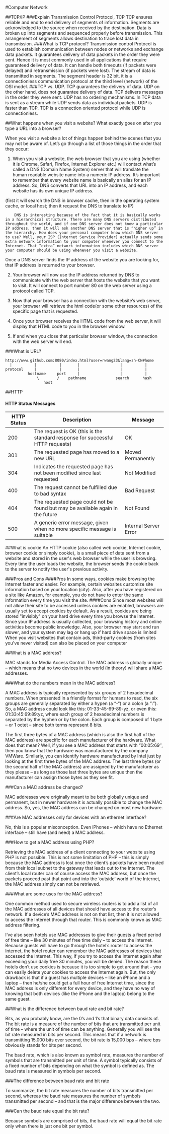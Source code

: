 #Computer Network

##TCP/IP
###Explain Transmission Control Protocol, TCP
TCP ensures reliable and end to end delivery of segments of information. Segments are acknowledged to the source when received by the destination. Data is broken up into segments and sequenced properly before transmission. This arrangement of segments allows destination to trace lost data in transmission.
###What is TCP protocol?
Transmission control Protocol is used to establish communication between nodes or networks and exchange data packets. It guarantees delivery of data packets in the order they were sent. Hence it is most commonly used in all applications that require guaranteed delivery of data. It can handle both timeouts (if packets were delayed) and retransmission (if packets were lost). The stream of data is transmitted in segments. The segment header is 32 bit. it is a connectionless communication protocol at the third level (network) of the OSI model.
###TCP vs. UDP.
TCP guarantees the delivery of data. UDP on the other hand, does not guarantee delivery of data. TCP delivers messages in the order they were sent. UDP has no ordering mechanisms. In TCP data is sent as a stream while UDP sends data as individual packets. UDP is faster than TCP. TCP is a connection oriented protocol while UDP is connectionless.

##What happens when you visit a website? What exactly goes on after you type a URL into a browser?

When you visit a website a lot of things happen behind the scenes that you may not be aware of. Let’s go through a list of those things in the order that they occur:

1.	When you visit a website, the web browser that you are using (whether it is Chrome, Safari, Firefox, Internet Explorer etc.) will contact what’s called a DNS (Domain Name System) server that will translate the human readable website name into a numeric IP address. It’s important to remember that every website name is basically an alias for an IP address. So, DNS converts that URL into an IP address, and each website has its own unique IP address.

(first it will search the DNS in browser cache, then in the operating system cache, or local host;
then it request the DNS to translate to IP)

```
	DNS is interesting because of the fact that it is basically works in a hierarchical structure. There are many DNS servers distributed throughout the world, and if one DNS server does not know a particular IP address, then it will ask another DNS server that is “higher up” in the hierarchy. How does your personal computer know which DNS server to use? Well, your ISP (Internet Service Provider) actually sends some extra network information to your computer whenever you connect to the Internet. That “extra” network information includes which DNS server your computer should be using whenever you visit a website.
```

Once a DNS server finds the IP address of the website you are looking for, that IP address is returned to your browser.

2. Your browser will now use the IP address returned by DNS to communicate with the web server that hosts the website that you want to visit. It will connect to port number 80 on the web server using a protocol called TCP.

3. Now that your browser has a connection with the website’s web server, your browser will retrieve the html code(or some other resources) of the specific page that is requested.

4. Once your browser receives the HTML code from the web server, it will display that HTML code to you in the browser window.

5. If and when you close that particular browser window, the connection with the web server will end.

###What is URL?

	http://www.github.com:8080/index.html?user=rwang23&lang=zh-CN#home
	  |          |          |       |                  |          |
	protocol     |          |       |                  |          |
	          hostname     port     |                  |          |
	              \        /    pathname             search      hash
	                 host
##HTTP
#### HTTP Status Messages

|HTTP Status|Description|Message|
|------|----|--------|
|200|The request is OK (this is the standard response for successful HTTP requests)|OK|
|301|The requested page has moved to a new URL | Moved Permanently|
|304|Indicates the requested page has not been modified since last requested|Not Modified|
|400|The request cannot be fulfilled due to bad syntax|Bad Request|
|404|The requested page could not be found but may be available again in the future|Not Found|
|500|A generic error message, given when no more specific message is suitable|Internal Server Error|

##What is cookie
An HTTP cookie (also called web cookie, Internet cookie, browser cookie or simply cookie), is a small piece of data sent from a website and stored in the user's web browser while the user is browsing. Every time the user loads the website, the browser sends the cookie back to the server to notify the user's previous activity.

###Pros and Cons
####Pros
In some ways, cookies make browsing the Internet faster and easier.
For example, certain websites customize site information based on your location (city). Also, after you have registered on a site like Amazon, for example, you do not have to enter the same information every time you visit the site.
####Cons
Since most websites will not allow their site to be accessed unless cookies are enabled, browsers are usually set to accept cookies by default. As a result, cookies are being stored "invisibly" on your hard drive every time you browse the Internet. Since your IP address is usually collected, your browsing history and online activities become public knowledge.
Also, your browser may start and run slower, and your system may lag or hang up if hard drive space is limited
When you visit websites that contain ads, third-party cookies (from sites you've never visited) can also be placed on your computer

##What is a MAC address?

MAC stands for Media Access Control. The MAC address is globally unique – which means that no two devices in the world (in theory) will share a MAC addresses.

###What do the numbers mean in the MAC address?

A MAC address is typically represented by six groups of 2 hexadecimal numbers. When presented in a friendly format for humans to read, the six groups are generally separated by either a hypen (a “-“) or a colon (a “:”). So, a MAC address could look like this: 01-33-45-69-89-yz, or even this: 01:33:45:69:89:yz, where each group of 2 hexadecimal numbers is separated by the hyphen or by the colon. Each group is composed of 1 byte – or 1 octet – since both terms represent 8 bits.

The first three bytes of a MAC address (which is also the first half of the MAC address) are specific for each manufacturer of the hardware. What does that mean? Well, if you see a MAC address that starts with “00:05:69″, then you know that the hardware was manufactured by the company VMWare. Similarly, you can identify hardware manufactured by Intel just by looking at the first three bytes of the MAC address. The last three bytes (or the second half of the MAC address) are assigned by the manufacturer as they please – as long as those last three bytes are unique then the manufacturer can assign those bytes as they see fit.

###Can a MAC address be changed?

MAC addresses were originally meant to be both globally unique and permanent, but in newer hardware it is actually possible to change the MAC address. So, yes, the MAC address can be changed on most new hardware.

###Are MAC addresses only for devices with an ethernet interface?

No, this is a popular misconception. Even iPhones – which have no Ethernet interface – still have (and need) a MAC address.

###How to get a MAC address using PHP?

Retrieving the MAC address of a client connecting to your website using PHP is not possible. This is not some limitation of PHP – this is simply because the MAC address is lost once the client’s packets have been routed from their local subnet to the gateway that leads out to the Internet. The client’s local router can of course access the MAC address, but once the packets proceed past that point and into the ‘outside’ world of the Internet, the MAC address simply can not be retrieved.

###What are some uses for the MAC address?

One common method used to secure wireless routers is to add a list of all the MAC addresses of all devices that should have access to the router’s network. If a device’s MAC address is not on that list, then it is not allowed to access the Internet through that router. This is commonly known as MAC address filtering.

I’ve also seen hotels use MAC addresses to give their guests a fixed period of free time – like 30 minutes of free time daily – to access the Internet. Because guests will have to go through the hotel’s router to access the Internet, the hotel router can remember the MAC addresses of devices that accessed the Internet. This way, if you try to access the Internet again after exceeding your daily free 30 minutes, you will be denied. The reason these hotels don’t use cookies is because it is too simple to get around that – you can easily delete your cookies to access the Internet again. But, the only drawback is that if a guest has multiple devices – like an iPhone and a laptop – then he/she could get a full hour of free Internet time, since the MAC address is only different for every device, and they have no way of knowing that both devices (like the iPhone and the laptop) belong to the same guest.

##What is the difference between baud rate and bit rate?

Bits, as you probably know, are the 0’s and 1’s that binary data consists of. The bit rate is a measure of the number of bits that are transmitted per unit of time – where the unit of time can be anything. Generally you will see the bit rate measured in bits per second. This means that if a network is transmitting 15,000 bits ever second, the bit rate is 15,000 bps – where bps obviously stands for bits per second.

The baud rate, which is also known as symbol rate, measures the number of symbols that are transmitted per unit of time. A symbol typically consists of a fixed number of bits depending on what the symbol is defined as. The baud rate is measured in symbols per second.

###The difference between baud rate and bit rate

To summarize, the bit rate measures the number of bits transmitted per second, whereas the baud rate measures the number of symbols transmitted per second – and that is the major difference between the two.

###Can the baud rate equal the bit rate?

Because symbols are comprised of bits, the baud rate will equal the bit rate only when there is just one bit per symbol.
